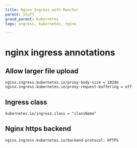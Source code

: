 ```yaml
---
title: Nginx Ingress with Rancher
parent: Stuff
grand_parent: Kubernetes
tags: ingress, kubernetes, nginx

---
```


# nginx ingress annotations


## Allow larger file upload
```
nginx.ingress.kubernetes.io/proxy-body-size = 1024m 
nginx.ingress.kubernetes.io/proxy-request-buffering = off
```


## Ingress class
```
kubernetes.io/ingress.class = "className"
```

##  Nginx https backend 
```
nginx.ingress.kubernetes.io/backend-protocol: HTTPS
```
